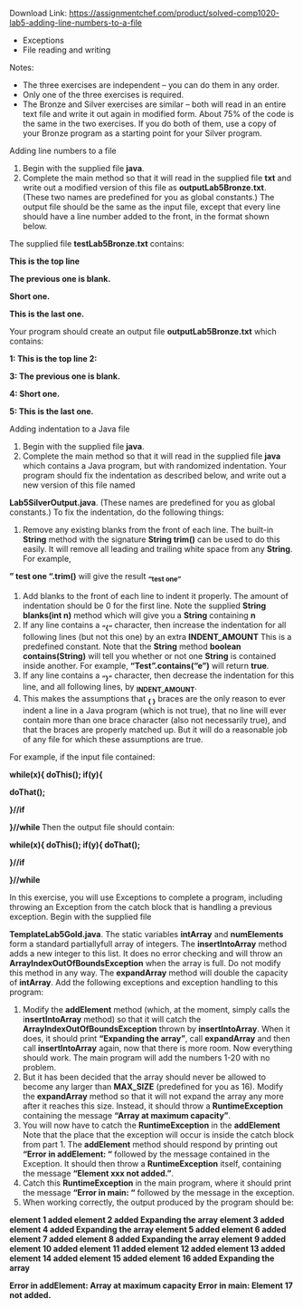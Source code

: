 Download Link: https://assignmentchef.com/product/solved-comp1020-lab5-adding-line-numbers-to-a-file
<br>
<ul>

 <li>Exceptions</li>

 <li>File reading and writing</li>

</ul>

Notes:

<ul>

 <li>The three exercises are independent – you can do them in any order.</li>

 <li>Only one of the three exercises is required.</li>

 <li>The Bronze and Silver exercises are similar – both will read in an entire text file and write it out again in modified form. About 75% of the code is the same in the two exercises. If you do both of them, use a copy of your Bronze program as a starting point for your Silver program.</li>

</ul>

Adding line numbers to a file

<ol>

 <li>Begin with the supplied file <strong>java</strong>.</li>

 <li>Complete the main method so that it will read in the supplied file <strong>txt</strong> and write out a modified version of this file as <strong>outputLab5Bronze.txt</strong>. (These two names are predefined for you as global constants.) The output file should be the same as the input file, except that every line should have a line number added to the front, in the format shown below.</li>

</ol>

The supplied file <strong>testLab5Bronze.txt</strong> contains:

<strong>This is the top line </strong>

<strong> </strong>

<strong>The previous one is blank. </strong>

<strong>Short one. </strong>

<strong>This is the last one. </strong>

Your program should create an output file <strong>outputLab5Bronze.txt</strong> which contains:

<strong>1: This is the top line 2:  </strong>

<strong>3: The previous one is blank. </strong>

<strong>4: Short one. </strong>

<strong>5: This is the last one. </strong>




Adding indentation to a Java file

<ol>

 <li>Begin with the supplied file <strong>java</strong>.</li>

 <li>Complete the main method so that it will read in the supplied file <strong>java</strong> which contains a Java program, but with randomized indentation. Your program should fix the indentation as described below, and write out a new version of this file named</li>

</ol>

<strong>Lab5SilverOutput.java</strong>. (These names are predefined for you as global constants.) To fix the indentation, do the following things:

<ol>

 <li>Remove any existing blanks from the front of each line. The built-in <strong>String</strong> method with the signature <strong>String trim()</strong> can be used to do this easily. It will remove all leading and trailing white space from any <strong>String</strong>. For example,</li>

</ol>

<strong>”   test one   “.trim()</strong>   will give the result   <strong><sub>“test one”</sub></strong>

<ol>

 <li>Add blanks to the front of each line to indent it properly. The amount of indentation should be 0 for the first line. Note the supplied <strong>String blanks(int n)</strong> method which will give you a <strong>String</strong> containing <strong>n</strong></li>

 <li>If any line contains a <strong><sub>“{“</sub></strong> character, then increase the indentation for all following lines (but not this one) by an extra <strong>INDENT_AMOUNT</strong> This is a predefined constant. Note that the <strong>String</strong> method <strong>boolean contains(String)</strong> will tell you whether or not one <strong>String</strong> is contained inside another. For example, <strong>“Test”.contains(“e”)</strong> will return <strong>true</strong>.</li>

 <li>If any line contains a <strong><sub>“}”</sub></strong> character, then decrease the indentation for this line, and all following lines, by <strong><sub>INDENT_AMOUNT</sub></strong>.</li>

 <li>This makes the assumptions that <strong><sub>{ }</sub></strong> braces are the only reason to ever indent a line in a Java program (which is not true), that no line will ever contain more than one brace character (also not necessarily true), and that the braces are properly matched up. But it will do a reasonable job of any file for which these assumptions are true.</li>

</ol>

For example, if the input file contained:

<strong>      while(x){  doThis();     if(y){ </strong>

<strong>              doThat(); </strong>

<strong> }//if </strong>

<strong>                      }//while </strong>Then the output file should contain:

<strong>while(x){      doThis();      if(y){           doThat(); </strong>

<strong>     }//if </strong>

<strong>}//while </strong>

<strong>        </strong>

<strong> </strong>




In this exercise, you will use Exceptions to complete a program, including throwing an Exception from the catch block that is handling a previous exception. Begin with the supplied file

<strong>TemplateLab5Gold.java</strong>. The static variables <strong>intArray</strong> and <strong>numElements</strong> form a standard partiallyfull array of integers. The <strong>insertIntoArray</strong> method adds a new integer to this list. It does no error checking and will throw an <strong>ArrayIndexOutOfBoundsException</strong> when the array is full. Do not modify this method in any way. The <strong>expandArray</strong> method will double the capacity of <strong>intArray</strong>. Add the following exceptions and exception handling to this program:

<ol>

 <li>Modify the <strong>addElement</strong> method (which, at the moment, simply calls the i<strong>nsertIntoArray</strong> method) so that it will catch the <strong>ArrayIndexOutOfBoundsException</strong> thrown by <strong>insertIntoArray</strong>. When it does, it should print <strong>“Expanding the array”</strong>, call <strong>expandArray</strong> and then call <strong>insertIntoArray</strong> again, now that there is more room. Now everything should work. The main program will add the numbers 1-20 with no problem.</li>

 <li>But it has been decided that the array should never be allowed to become any larger than <strong>MAX_SIZE</strong> (predefined for you as 16). Modify the <strong>expandArray</strong> method so that it will not expand the array any more after it reaches this size. Instead, it should throw a <strong>RuntimeException</strong> containing the message <strong>“Array at maximum capacity”</strong>.</li>

 <li>You will now have to catch the <strong>RuntimeException</strong> in the <strong>addElement</strong> Note that the place that the exception will occur is inside the catch block from part 1. The <strong>addElement</strong> method should respond by printing out <strong>“Error in addElement: “</strong> followed by the message contained in the Exception. It should then throw a <strong>RuntimeException</strong> itself, containing the message <strong>“Element xxx not added.”</strong>.</li>

 <li>Catch this <strong>RuntimeException</strong> in the main program, where it should print the message <strong>“Error in main: “</strong> followed by the message in the exception.</li>

 <li>When working correctly, the output produced by the program should be:</li>

</ol>

<strong>element 1 added element 2 added Expanding the array element 3 added element 4 added Expanding the array element 5 added element 6 added element 7 added element 8 added Expanding the array element 9 added element 10 added element 11 added element 12 added element 13 added element 14 added element 15 added element 16 added Expanding the array </strong>

<strong>Error in addElement: Array at maximum capacity Error in main: Element 17 not added. </strong>


